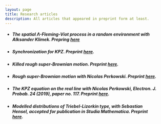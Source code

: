 ```yaml
---
layout: page
title: Research articles
description: All articles that appeared in preprint form at least.
---
```


 - ##### The spatial Λ-Fleming-Viot process in a random environment with Alksander Klimek. Prepring [here](https://arxiv.org/abs/2004.05931)

 - ##### Synchronization for KPZ. Preprint [here](https://arxiv.org/abs/1907.06278).

 - ##### Killed rough super-Brownian motion. Preprint [here](https://arxiv.org/abs/1906.11054).

 - ##### Rough super-Brownian motion with Nicolas Perkowski. Preprint [here](https://arxiv.org/abs/1905.05825).

 - ##### The KPZ equation on the real line with Nicolas Perkowski, Electron. J. Probab. 24 (2019), paper no. 117. Preprint [here](https://arxiv.org/abs/1808.00354).

 - ##### Modelled distributions of Triebel-Lizorkin type, with Sebastian Hensel, accepted for publication in Studia Mathematica. Preprint [here](https://arxiv.org/abs/1709.05202).


<!--#### <u>The effects of increased eye contact on feeding portions</u>-->
<!--*In this paper I estimate the effect of increased eye contact on the size of feeding portions delivered by my humans. Over a period of several months I varied the amount of time I spent in locked eye contact with my masters while secretely recording the total amount of food provided each day. The results incidate that the relationship between eye contact and portion size is concave, in that as eye contact increases, the portion size increases up until a point where it begins to decrease. Future research will examine whether time spent cuddling exhibits a similar relationship.*-->

<!--[click here for the most recent version of the paper]({{ BASE_PATH}}/pages/working_papers/sample-working-paper.pdf)-->


<!-- Note: this is how to write a comment in HTML. Everything in here won't show up on your webpage.-->

<!--
To increase the size of the title, use fewer # in front of the paper title.
To decrease the size of the title, use more #.
To remove the italics, remove the * before and after the description
To remove the underline from the title, remove the <u> tags (<u> and </u>)
-->
